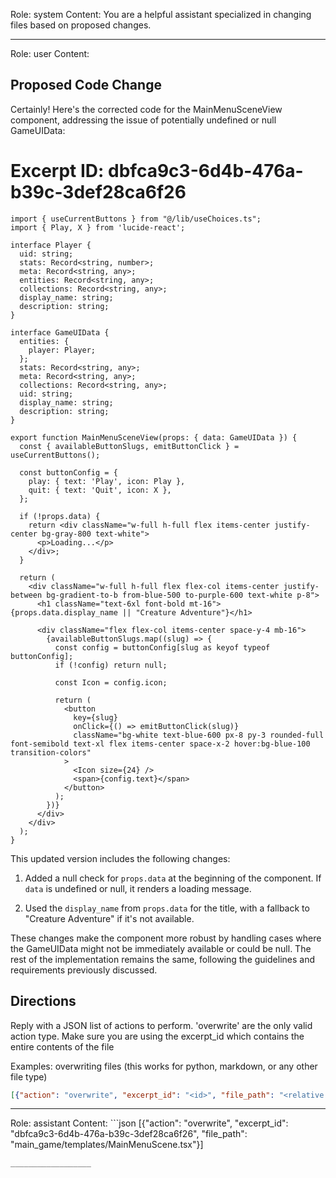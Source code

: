 Role: system
Content: You are a helpful assistant specialized in changing files based on proposed changes.
__________________
Role: user
Content: 
## Proposed Code Change
Certainly! Here's the corrected code for the MainMenuSceneView component, addressing the issue of potentially undefined or null GameUIData:

# Excerpt ID: dbfca9c3-6d4b-476a-b39c-3def28ca6f26
```tsx main_game/templates/MainMenuScene.tsx
import { useCurrentButtons } from "@/lib/useChoices.ts";
import { Play, X } from 'lucide-react';

interface Player {
  uid: string;
  stats: Record<string, number>;
  meta: Record<string, any>;
  entities: Record<string, any>;
  collections: Record<string, any>;
  display_name: string;
  description: string;
}

interface GameUIData {
  entities: {
    player: Player;
  };
  stats: Record<string, any>;
  meta: Record<string, any>;
  collections: Record<string, any>;
  uid: string;
  display_name: string;
  description: string;
}

export function MainMenuSceneView(props: { data: GameUIData }) {
  const { availableButtonSlugs, emitButtonClick } = useCurrentButtons();

  const buttonConfig = {
    play: { text: 'Play', icon: Play },
    quit: { text: 'Quit', icon: X },
  };

  if (!props.data) {
    return <div className="w-full h-full flex items-center justify-center bg-gray-800 text-white">
      <p>Loading...</p>
    </div>;
  }

  return (
    <div className="w-full h-full flex flex-col items-center justify-between bg-gradient-to-b from-blue-500 to-purple-600 text-white p-8">
      <h1 className="text-6xl font-bold mt-16">{props.data.display_name || "Creature Adventure"}</h1>
      
      <div className="flex flex-col items-center space-y-4 mb-16">
        {availableButtonSlugs.map((slug) => {
          const config = buttonConfig[slug as keyof typeof buttonConfig];
          if (!config) return null;
          
          const Icon = config.icon;
          
          return (
            <button
              key={slug}
              onClick={() => emitButtonClick(slug)}
              className="bg-white text-blue-600 px-8 py-3 rounded-full font-semibold text-xl flex items-center space-x-2 hover:bg-blue-100 transition-colors"
            >
              <Icon size={24} />
              <span>{config.text}</span>
            </button>
          );
        })}
      </div>
    </div>
  );
}
```

This updated version includes the following changes:

1. Added a null check for `props.data` at the beginning of the component. If `data` is undefined or null, it renders a loading message.

2. Used the `display_name` from `props.data` for the title, with a fallback to "Creature Adventure" if it's not available.

These changes make the component more robust by handling cases where the GameUIData might not be immediately available or could be null. The rest of the implementation remains the same, following the guidelines and requirements previously discussed.

## Directions
Reply with a JSON list of actions to perform. 'overwrite' are the only valid action type. 
Make sure you are using the excerpt_id which contains the entire contents of the file

Examples:
overwriting files (this works for python, markdown, or any other file type)
```json output_example1
[{"action": "overwrite", "excerpt_id": "<id>", "file_path": "<relative file path>"}]
```

__________________
Role: assistant
Content: ```json
[{"action": "overwrite", "excerpt_id": "dbfca9c3-6d4b-476a-b39c-3def28ca6f26", "file_path": "main_game/templates/MainMenuScene.tsx"}]
```
__________________
